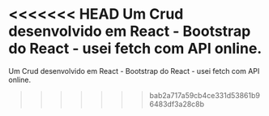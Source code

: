 <<<<<<< HEAD
Um Crud desenvolvido em React - Bootstrap do React - usei fetch com API online.
=======
Um Crud desenvolvido em React - Bootstrap do React - usei fetch com API online.

>>>>>>> bab2a717a59cb4ce331d53861b96483df3a28c8b
